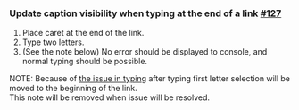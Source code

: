 ### Update caption visibility when typing at the end of a link [#127](https://github.com/ckeditor/ckeditor5-image/issues/127)

1. Place caret at the end of the link.
1. Type two letters.
1. (See the note below) No error should be displayed to console, and normal typing should be possible. 

NOTE: Because of [the issue in typing](https://github.com/ckeditor/ckeditor5-typing/issues/120) after typing first letter selection will be moved to the beginning of the link.  
This note will be removed when issue will be resolved.
